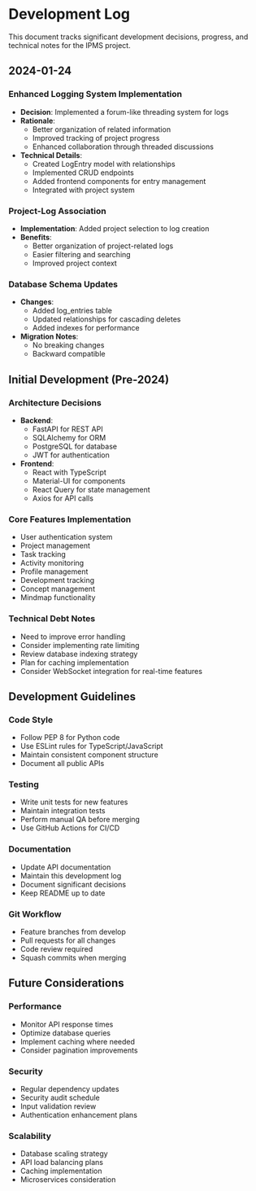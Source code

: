# Development Log

This document tracks significant development decisions, progress, and technical notes for the IPMS project.

## 2024-01-24

### Enhanced Logging System Implementation
- **Decision**: Implemented a forum-like threading system for logs
- **Rationale**: 
  - Better organization of related information
  - Improved tracking of project progress
  - Enhanced collaboration through threaded discussions
- **Technical Details**:
  - Created LogEntry model with relationships
  - Implemented CRUD endpoints
  - Added frontend components for entry management
  - Integrated with project system

### Project-Log Association
- **Implementation**: Added project selection to log creation
- **Benefits**:
  - Better organization of project-related logs
  - Easier filtering and searching
  - Improved project context

### Database Schema Updates
- **Changes**:
  - Added log_entries table
  - Updated relationships for cascading deletes
  - Added indexes for performance
- **Migration Notes**:
  - No breaking changes
  - Backward compatible

## Initial Development (Pre-2024)

### Architecture Decisions
- **Backend**:
  - FastAPI for REST API
  - SQLAlchemy for ORM
  - PostgreSQL for database
  - JWT for authentication
- **Frontend**:
  - React with TypeScript
  - Material-UI for components
  - React Query for state management
  - Axios for API calls

### Core Features Implementation
- User authentication system
- Project management
- Task tracking
- Activity monitoring
- Profile management
- Development tracking
- Concept management
- Mindmap functionality

### Technical Debt Notes
- Need to improve error handling
- Consider implementing rate limiting
- Review database indexing strategy
- Plan for caching implementation
- Consider WebSocket integration for real-time features

## Development Guidelines

### Code Style
- Follow PEP 8 for Python code
- Use ESLint rules for TypeScript/JavaScript
- Maintain consistent component structure
- Document all public APIs

### Testing
- Write unit tests for new features
- Maintain integration tests
- Perform manual QA before merging
- Use GitHub Actions for CI/CD

### Documentation
- Update API documentation
- Maintain this development log
- Document significant decisions
- Keep README up to date

### Git Workflow
- Feature branches from develop
- Pull requests for all changes
- Code review required
- Squash commits when merging

## Future Considerations

### Performance
- Monitor API response times
- Optimize database queries
- Implement caching where needed
- Consider pagination improvements

### Security
- Regular dependency updates
- Security audit schedule
- Input validation review
- Authentication enhancement plans

### Scalability
- Database scaling strategy
- API load balancing plans
- Caching implementation
- Microservices consideration
